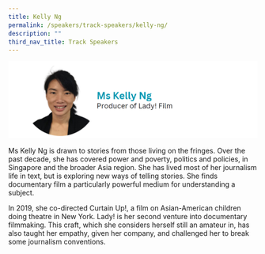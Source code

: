 ```yaml
---
title: Kelly Ng
permalink: /speakers/track-speakers/kelly-ng/
description: ""
third_nav_title: Track Speakers
---
```

<div style="display: flex; flex-wrap: wrap;">
  <div style="flex-basis: 100%; max-width: 100%;">
    <img alt="track speakers 1" src="/images/SpeakersPhoto/kellyng.png">
  </div>
	</div>
	
Ms Kelly Ng is drawn to stories from those living on the fringes. Over the past decade, she has covered power and poverty, politics and policies, in Singapore and the broader Asia region. She has lived most of her journalism life in text, but is exploring new ways of telling stories. She finds documentary film a particularly powerful medium for understanding a subject.
 
In 2019, she co-directed Curtain Up!, a film on Asian-American children doing theatre in New York. Lady! is her second venture into documentary filmmaking. This craft, which she considers herself still an amateur in, has also taught her empathy, given her company, and challenged her to break some journalism conventions.
